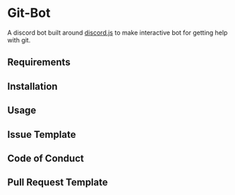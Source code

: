 # Git-Bot

A discord bot built around [discord.js](https://discord.js.org/) to make interactive bot for getting help with git.

## Requirements

## Installation

## Usage

## Issue Template


## Code of Conduct


## Pull Request Template